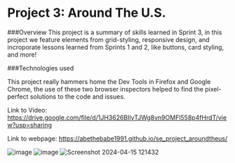 # Project 3: Around The U.S.

###Overview
This project is a summary of skills learned in Sprint 3, in this project we feature elements from grid-styling, responsive design, and incroporate lessons learned from Sprints 1 and 2, like buttons, card styling, and more!

###Technologies used

This project really hammers home the Dev Tools in Firefox and Google Chrome, the use of these two browser inspectors helped to find the pixel-perfect solutions to the code and issues.

Link to Video: https://drive.google.com/file/d/1JH3626BIlyTJWg8vn9OMFl558p4fHrdT/view?usp=sharing

Link to webpage: https://abethebabe1991.github.io/se_project_aroundtheus/

![image](https://github.com/Abethebabe1991/se_project_aroundtheus/assets/163752380/c1619655-e5dd-4457-9f3b-994c247becd3)
![image](https://github.com/Abethebabe1991/se_project_aroundtheus/assets/163752380/3ff30223-6965-4cf7-b56c-8c56d7ef6250)
![Screenshot 2024-04-15 121432](https://github.com/Abethebabe1991/se_project_aroundtheus/assets/163752380/22d976ba-230e-495a-84cd-89a65b898a8e)
